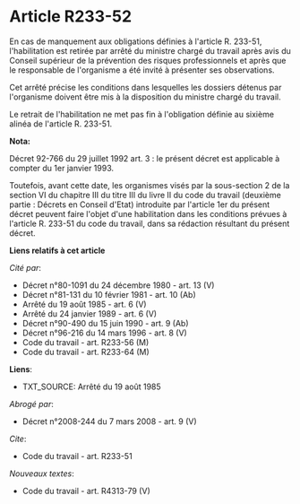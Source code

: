 # Article R233-52

En cas de manquement aux obligations définies à l'article R. 233-51, l'habilitation est retirée par arrêté du ministre chargé
du travail après avis du Conseil supérieur de la prévention des risques professionnels et après que le responsable de
l'organisme a été invité à présenter ses observations.

Cet arrêté précise les conditions dans lesquelles les dossiers détenus par l'organisme doivent être mis à la disposition du
ministre chargé du travail.

Le retrait de l'habilitation ne met pas fin à l'obligation définie au sixième alinéa de l'article R. 233-51.

**Nota:**

Décret 92-766 du 29 juillet 1992 art. 3 : le présent décret est applicable à compter du 1er janvier 1993. 

Toutefois, avant cette date, les organismes visés par la sous-section 2 de la section VI du chapitre III du titre III du
livre II du code du travail (deuxième partie : Décrets en Conseil d'Etat) introduite par l'article 1er du présent décret
peuvent faire l'objet d'une habilitation dans les conditions prévues à l'article R. 233-51 du code du travail, dans sa
rédaction résultant du présent décret.

**Liens relatifs à cet article**

_Cité par_:

  - Décret n°80-1091 du 24 décembre 1980 - art. 13 (V)
  - Décret n°81-131 du 10 février 1981 - art. 10 (Ab)
  - Arrêté du 19 août 1985 - art. 6 (V)
  - Arrêté du 24 janvier 1989 - art. 6 (V)
  - Décret n°90-490 du 15 juin 1990 - art. 9 (Ab)
  - Décret n°96-216 du 14 mars 1996 - art. 8 (V)
  - Code du travail - art. R233-56 (M)
  - Code du travail - art. R233-64 (M)

**Liens**:

  - TXT_SOURCE: Arrêté du 19 août 1985

_Abrogé par_:

  - Décret n°2008-244 du 7 mars 2008 - art. 9 (V)

_Cite_:

  - Code du travail - art. R233-51

_Nouveaux textes_:

  - Code du travail - art. R4313-79 (V)
